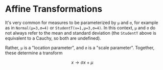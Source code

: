 # Affine Transformations

It's very common for measures to be parameterized by `μ` and `σ`, for example as in `Normal(μ=3,σ=4)` or `StudentT(ν=1,μ=3,σ=4)`. In this context, `μ` and `σ` do not always refer to the mean and standard deviation (the `StudentT` above is equivalent to a Cauchy, so both are undefined).

Rather, `μ` is a "location parameter", and `σ` is a "scale parameter". Together, these determine a transform 

```math
x → σx + μ
```


